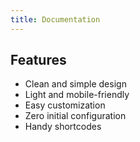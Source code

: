 ```yaml
---
title: Documentation
---
```


## Features

- Clean and simple design
- Light and mobile-friendly
- Easy customization
- Zero initial configuration
- Handy shortcodes
